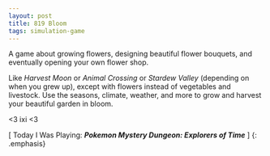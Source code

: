 ```yaml
---
layout: post
title: 819 Bloom
tags: simulation-game
---
```

A game about growing flowers, designing beautiful flower bouquets, and eventually opening your own flower shop.

Like *Harvest Moon* or *Animal Crossing* or *Stardew Valley* (depending on when you grew up), except with flowers instead of vegetables and livestock.  Use the seasons, climate, weather, and more to grow and harvest your beautiful garden in bloom.

<3 ixi <3

[ Today I Was Playing: ***Pokemon Mystery Dungeon: Explorers of Time*** ]
{: .emphasis}

